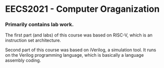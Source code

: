# EECS2021 - Computer Oraganization 

<h3>Primarily contains lab work. </h1>

<p>The first part (and labs) of this course was based on RISC-V, which is an instruction set architecture. </p>

<p>Second part of this course was based on iVerilog, a simulation tool. It runs on the Verilog programming language, which is basically a language assembly coding. </p>




